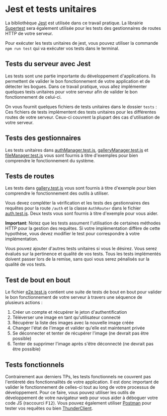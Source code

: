 # Jest et tests unitaires

La bibliothèque <a href="https://jestjs.io/">Jest</a> est utilisée dans ce travail pratique. La librairie <a href="https://github.com/ladjs/supertest#readme">Supertest</a> sera également utilisée pour les tests des gestionnaires de routes HTTP de votre serveur.

Pour exécuter les tests unitaires de jest, vous pouvez utiliser la commande `npm run test` qui va exécuter vos tests dans le terminal.

## Tests du serveur avec Jest

Les tests sont une partie importante du développement d'applications. Ils permettent de valider le bon fonctionnement de votre application et de détecter les bogues. Dans ce travail pratique, vous allez implémenter quelques tests unitaires pour votre serveur afin de valider le bon fonctionnement de celui-ci.  

On vous fournit quelques fichiers de tests unitaires dans le dossier `tests` : Ces fichiers de tests implémentent des tests unitaires pour les différentes routes de votre serveur. Ceux-ci couvrent la plupart des cas d'utilisation de votre serveur.

## Tests des gestionnaires

Les tests unitaires dans [authManager.test.js](./server/tests/authManager.test.js), [galleryManager.test.js](./server/tests/galleryManager.test.js) et [fileManager.test.js](./server/tests/fileManager.test.js) vous sont fournis à titre d'exemples pour bien comprendre le fonctionnement du système.

## Tests de routes

Les tests dans [gallery.test.js](./server/tests/gallery.test.js) vous sont fournis à titre d'exemple pour bien comprendre le fonctionnement des outils à utiliser.

Vous devez compléter la vérification et les tests des gestionnaires des requêtes pour la route `/auth` et la classe `AuthRouter` dans le fichier [auth.test.js](./server/tests/auth.test.js). Deux tests vous sont fournis à titre d'exemple pour vous aider.

**Important**: Notez que les tests assument l'utilisation de certaines méthodes HTTP pour la gestion des requêtes. Si votre implémentation diffère de cette hypothèse, vous devez modifier le test pour correspondre à votre implémentation.

Vous pouvez ajouter d'autres tests unitaires si vous le désirez. Vous serez évalués sur la pertinence et qualité de vos tests. Tous les tests implémentés doivent passer lors de la remise, sans quoi vous serez pénalisés sur la qualité de vos tests.

## Test de bout en bout

Le fichier [e2e.test.js](./server/tests/e2e.test.js) contient une suite de tests de bout en bout pour valider le bon fonctionnement de votre serveur à travers une séquence de plusieurs actions :
1. Créer un compte et récupérer le jeton d'authentification
2. Téléverser une image en tant qu'utilisateur connecté
3. Récupérer la liste des images avec la nouvelle image créée
4. Changer l'état de l'image et valider qu'elle est maintenant privée
5. Se déconnecter et tenter de récupérer l'image (ne devrait pas être possible)
6. Tenter de supprimer l'image après s'être déconnecté (ne devrait pas être possible)

## Tests fonctionnels

Contrairement aux derniers TPs, les tests fonctionnels ne couvrent pas l'entièreté des fonctionnalités de votre application. Il est donc important de valider le fonctionnement de celles-ci tout au long de votre processus de développement. Pour ce faire, vous pouvez utiliser les outils de développement de votre navigateur web pour vous aider à déboguer votre code JS (raccourci <kbd>F12</kbd>). Vous pouvez également utiliser [Postman](https://www.postman.com/) pour tester vos requêtes ou bien [ThunderClient](https://www.thunderclient.com/).